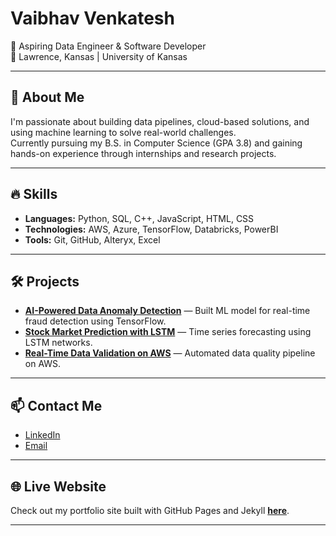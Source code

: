 # Vaibhav Venkatesh

🌟 Aspiring Data Engineer & Software Developer  
📍 Lawrence, Kansas | University of Kansas

---

## 🚀 About Me

I'm passionate about building data pipelines, cloud-based solutions, and using machine learning to solve real-world challenges.  
Currently pursuing my B.S. in Computer Science (GPA 3.8) and gaining hands-on experience through internships and research projects.

---

## 🔥 Skills
- **Languages:** Python, SQL, C++, JavaScript, HTML, CSS
- **Technologies:** AWS, Azure, TensorFlow, Databricks, PowerBI
- **Tools:** Git, GitHub, Alteryx, Excel

---

## 🛠️ Projects
- **[AI-Powered Data Anomaly Detection](https://github.com/vaibhav-venkatesh/anomaly-detection)** — Built ML model for real-time fraud detection using TensorFlow.
- **[Stock Market Prediction with LSTM](https://github.com/vaibhav-venkatesh/stock-prediction)** — Time series forecasting using LSTM networks.
- **[Real-Time Data Validation on AWS](https://github.com/vaibhav-venkatesh/data-validation-aws)** — Automated data quality pipeline on AWS.

---

## 📫 Contact Me
- [LinkedIn](https://linkedin.com/in/vaibhav-venkatesh)
- [Email](mailto:vaibhav@ku.edu)

---

## 🌐 Live Website
Check out my portfolio site built with GitHub Pages and Jekyll [**here**](https://vaibhav-venkatesh.github.io/).

---

